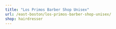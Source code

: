 ```yaml
---
title: "Los Primos Barber Shop Unisex"
url: /east-boston/los-primos-barber-shop-unisex/
shop: hairdresser
---
```

